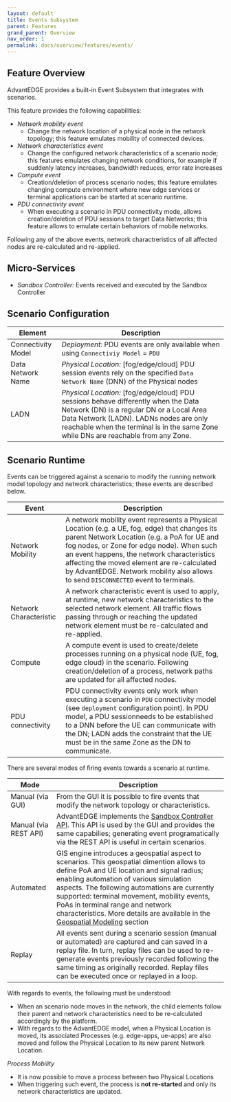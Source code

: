 ```yaml
---
layout: default
title: Events Subsystem
parent: Features
grand_parent: Overview
nav_order: 1
permalink: docs/overview/features/events/
---
```


## Feature Overview
AdvantEDGE provides a built-in Event Subsystem that integrates with scenarios.

This feature provides the following capabilities:
- _Network mobility event_
  - Change the network location of a physical node in the network topology; this feature emulates mobility of connected devices.
- _Network characteristics event_
  - Change the configured network characteristics of a scenario node; this features emulates changing network conditions, for example if suddenly latency increases, bandwidth reduces, error rate increases
- _Compute event_
  - Creation/deletion of process scenario nodes; this feature emulates changing compute environment where new edge services or terminal applications can be started at scenario runtime.
- _PDU connectivity event_
  - When executing a scenario in PDU connectivity mode, allows creation/deletion of PDU sessions to target Data Networks; this feature allows to emulate certain behaviors of mobile networks.

Following any of the above events, network charactreristics of all affected nodes are re-calculated and re-applied.

## Micro-Services
  - _Sandbox Controller:_ Events received and executed by the Sandbox Controller

## Scenario Configuration

Element | Description
------ | ------
Connectivity Model | _Deployment:_ PDU events are only available when using `Connectiviy Model` = `PDU`
Data Network Name | _Physical Location:_ [fog/edge/cloud] PDU session events rely on the specified `Data Network Name` (DNN) of the Physical nodes
LADN | _Physical Location:_ [fog/edge/cloud] PDU sessions behave differently when the Data Network (DN) is a regular DN or a Local Area Data Network (LADN). LADNs nodes are only reachable when the terminal is in the same Zone while DNs are reachable from any Zone.

## Scenario Runtime
Events can be triggered against a scenario to modify the running network model topology and network characteristics; these events are described below.

Event | Description
---------|------------
Network Mobility | A network mobility event represents a Physical Location (e.g. a UE, fog, edge) that changes its parent Network Location (e.g. a PoA for UE and fog nodes, or Zone for edge node). When such an event happens, the network characteristics affecting the moved element are re-calculated by AdvantEDGE. Network mobility also allows to send `DISCONNECTED` event to terminals.
Network Characteristic | A network characteristic event is used to apply, at runtime, new network characteristics to the selected network element. All traffic flows passing through or reaching the updated network element must be re-calculated and re-applied.
Compute | A compute event is used to create/delete processes running on a physical node (UE, fog, edge cloud) in the scenario. Following creation/deletion of a process, network paths are updated for all affected nodes.
PDU connectivity | PDU connectivity events only work when executing a scenario in `PDU` connectivity model (see `deployment` configuration point). In PDU model, a PDU sessionneeds to be established to a DNN before the UE can communicate with the DN; LADN adds the constraint that the UE must be in the same Zone as the DN to communicate.


There are several modes of firing events towards a scenario at runtime.

Mode | Description
---------|------------
Manual (via GUI)| From the GUI it is possible to fire events that modify the network topology or characteristics.
Manual (via REST API) | AdvantEDGE implements the [Sandbox Controller API](https://github.com/InterDigitalInc/AdvantEDGE/blob/master/docs/api-sandbox-ctrl/README.md). This API is used by the GUI and provides the same capabilies; generating event programatically via the REST API is useful in certain scenarios.  
Automated | GIS engine introduces a geospatial aspect to scenarios. This geospatial dimention allows to define PoA and UE location and signal radius; enabling automation of various simulation aspects. The following automations are currently supported: terminal movement, mobility events, PoAs in terminal range and network characteristics. More details are available in the [Geospatial Modeling](#geospatial-modeling) section
Replay | All events sent during a scenario session (manual or automated) are captured and can saved in a replay file. In turn, replay files can be used to re-generate events previously recorded following the same timing as originally recorded. Replay files can be executed once or replayed in a loop.

With regards to events, the following must be understood:
- When an scenario node moves in the network, the child elements follow their parent and network characteristics need to be re-calculated accordingly by the platform.
- With regards to the AdvantEDGE model, when a Physical Location is moved, its associated Processes (e.g. edge-apps, ue-apps) are also moved and follow the Physical Location to its new parent Network Location.

_Process Mobility_
- It is now possible to move a process between two Physical Locations
- When triggering such event, the process is **not re-started** and only its network characteristics are updated.
